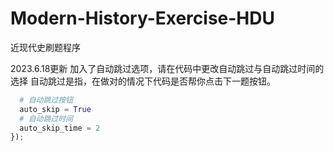 # Modern-History-Exercise-HDU
近现代史刷题程序

2023.6.18更新
加入了自动跳过选项，请在代码中更改自动跳过与自动跳过时间的选择
自动跳过是指，在做对的情况下代码是否帮你点击下一题按钮。
```python
  # 自动跳过按钮
  auto_skip = True
  # 自动跳过时间
  auto_skip_time = 2
});
```
